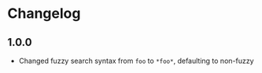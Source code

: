 Changelog
=========

1.0.0
-----

* Changed fuzzy search syntax from `foo` to `*foo*`, defaulting to non-fuzzy

